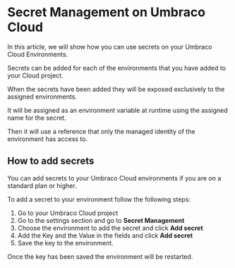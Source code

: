 # Secret Management on Umbraco Cloud

In this article, we will show how you can use secrets on your Umbraco Cloud Environments.

Secrets can be added for each of the environments that you have added to your Cloud project.

When the secrets have been added they will be exposed exclusively to the assigned environments.

It will be assigned as an environment variable at runtime using the assigned name for the secret.

Then it will use a reference that only the managed identity of the environment has access to.

## How to add secrets

You can add secrets to your Umbraco Cloud environments if you are on a standard plan or higher.

To add a secret to your environment follow the following steps:

1. Go to your Umbraco Cloud project
2. Go to the settings section and go to **Secret Management**
3. Choose the environment to add the secret and click **Add secret**
4. Add the Key and the Value in the fields and click **Add secret**
5. Save the key to the environment.

Once the key has been saved the environment will be restarted.